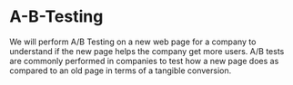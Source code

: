# A-B-Testing
We will perform A/B Testing on a new web page for a company to understand if the new page helps the company get more users. A/B tests are commonly performed in companies to test how a new page does as compared to an old page in terms of a tangible conversion. 
